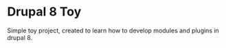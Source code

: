 # Drupal 8 Toy

Simple toy project, created to learn how to develop modules and plugins in drupal 8.
